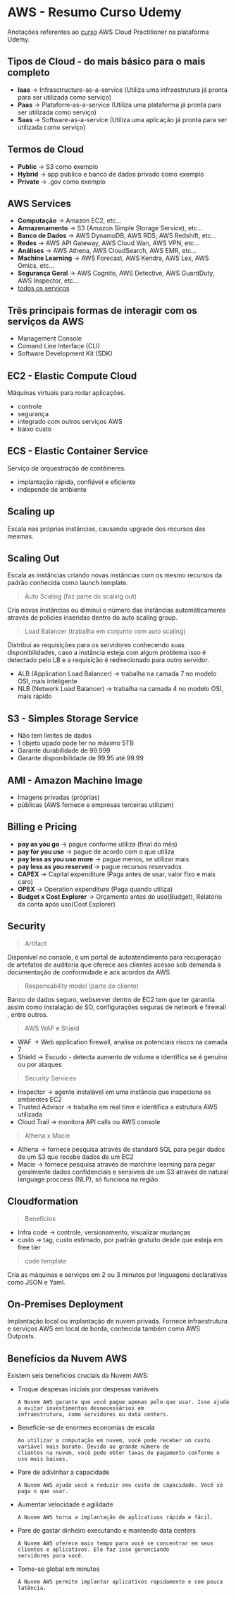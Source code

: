 # AWS - Resumo Curso Udemy

Anotações referentes ao [curso](https://www.udemy.com/share/1036jg3@Z5JLa7CoDlHRdpiau8rnb71cirlR2GLSuTbMMD1BdhcpWZPm1h-SnXREhuhUhoRy/) AWS Cloud Practitioner na plataforma Udemy.

## Tipos de Cloud - do mais básico para o mais completo

- **Iaas** -> Infrasctructure-as-a-service (Utiliza uma infraestrutura já pronta para ser utilizada como serviço)
- **Paas** -> Plataform-as-a-service (Utiliza uma plataforma já pronta para ser utilizada como serviço)
- **Saas** -> Software-as-a-service (Utiliza uma aplicação já pronta para ser utilizada como serviço)

## Termos de Cloud

- **Public** -> S3 como exemplo
- **Hybrid** -> app publico e banco de dados privado como exemplo
- **Private** -> .gov como exemplo

## AWS Services

- **Computação** -> Amazon EC2, etc...
- **Armazenamento** -> S3 (Amazon Simple Storage Service), etc...
- **Banco de Dados** -> AWS DynamoDB, AWS RDS, AWS Redshift, etc...
- **Redes** -> AWS API Gateway, AWS Cloud Wan, AWS VPN, etc...
- **Análises** -> AWS Athena, AWS CloudSearch, AWS EMR, etc...
- **Machine Learning** -> AWS Forecast, AWS Kendra, AWS Lex, AWS Omics, etc...
- **Segurança Geral** -> AWS Cognito, AWS Detective, AWS GuardDuty, AWS Inspector, etc...
- [todos os serviços](https://aws.amazon.com/pt/products/?aws-products-all.sort-by=item.additionalFields.productNameLowercase&aws-products-all.sort-order=asc&awsf.re%3AInvent=*all&awsf.Free%20Tier%20Type=*all&awsf.tech-category=*all)

## Três principais formas de interagir com os serviços da AWS

- Management Console
- Comand Line Interface (CLI)
- Software Development Kit (SDK)

## EC2 - Elastic Compute Cloud

Máquinas virtuais para rodar aplicações.

- controle
- segurança
- integrado com outros serviços AWS
- baixo custo

## ECS - Elastic Container Service

Serviço de orquestração de contêineres.

- implantação rápida, confiável e eficiente
- independe de ambiente

## Scaling up

Escala nas próprias instâncias, causando upgrade dos recursos das mesmas.

## Scaling Out

Escala as instâncias criando novas instâncias com os mesmo recursos da padrão conhecida como launch template.

> Auto Scaling (faz parte do scaling out)

Cria novas instâncias ou diminui o número das instâncias automáticamente através de policies inseridas dentro do auto scaling group.

> Load Balancer (trabalha em conjunto com auto scaling)

Distribui as requisições para os servidores conhecendo suas disponibilidades, caso a instância esteja com algum problema isso é detectado pelo LB e a requisição é redirecionado para outro servidor.

- ALB (Application Load Balancer) -> trabalha na camada 7 no modelo OSI, mais inteligente
- NLB (Network Load Balancer) -> trabalha na camada 4 no modelo OSI, mais rápido

## S3 - Simples Storage Service

- Não tem limites de dados
- 1 objeto upado pode ter no máximo 5TB
- Garante durabilidade de 99.999
- Garante disponibilidade de 99.95 até 99.99

## AMI - Amazon Machine Image

- Imagens privadas (próprias) 
- públicas (AWS fornece e empresas terceiras utilizam)

## Billing e Pricing

- **pay as you go** -> pague conforme utiliza (final do mês)
- **pay for you use** -> pague de acordo com o que utiliza
- **pay less as you use more** -> pague menos, se utilizar mais
- **pay less as you reserved** -> pague recursos reservados
- **CAPEX** -> Capital expenditure (Paga antes de usar, valor fixo e mais caro)
- **OPEX** -> Operation expenditure (Paga quando utiliza)
- **Budget x Cost Explorer** -> Orçamento antes do uso(Budget), Relatório da conta após uso(Cost Explorer)

## Security 

> Artifact

Disponível no console, é um portal de autoatendimento para recuperação de artefatos de auditoria que oferece aos clientes acesso sob demanda à documentação de conformidade e aos acordos da AWS.

> Responsability model (parte do cliente)

Banco de dados seguro, webserver dentro de EC2 tem que ter garantia assim como instalação de SO, configurações seguras de network e firewall , entre outros.

> AWS WAF e Shield

- WAF -> Web application firewall, analisa os potenciais riscos na camada 7
- Shield -> Escudo - detecta aumento de volume e identifica se é genuíno ou por ataques

> Security Services

- Inspector -> agente instalável em uma instância que inspeciona os ambientes EC2
- Trusted Advisor -> trabalha em real time e identifica a estrutura AWS utilizada
- Cloud Trail -> monitora API calls ou AWS console

> Athena x Macie

- Athena -> fornece pesquisa através de standard SQL para pegar dados de um S3 que recebe dados de um EC2
- Macie -> fornece pesquisa através de marchine learning para pegar geralmente dados confidenciais e sensíveis de um S3 através de natural language proccess (NLP), só funciona na região

## Cloudformation

> Beneficios

- Infra code -> controle, versionamento, visualizar mudanças
- custo -> tag, custo estimado, por padrão gratuito desde que esteja em free tier

> code template

Cria as máquinas e serviços em 2 ou 3 minutos por linguagens declarativas como JSON e Yaml.

## On-Premises Deployment

Implantação local ou implantação de nuvem privada. Fornece infraestrutura e serviços AWS em local de borda, conhecida também como AWS Outposts.

## Benefícios da Nuvem AWS

Existem seis benefícios cruciais da Nuvem AWS:

- Troque despesas iniciais por despesas variáveis

      A Nuvem AWS garante que você pague apenas pelo que usar. Isso ajuda a evitar investimentos desnecessários em
      infraestrutura, como servidores ou data centers.

- Beneficie-se de enormes economias de escala

      Ao utilizar a computação em nuvem, você pode receber um custo variável mais barato. Devido ao grande número de
      clientes na nuvem, você pode obter taxas de pagamento conforme o uso mais baixas.

- Pare de adivinhar a capacidade

      A Nuvem AWS ajuda você a reduzir seu custo de capacidade. Você só paga o que usar.

- Aumentar velocidade e agilidade

      A Nuvem AWS torna a implantação de aplicativos rápida e fácil.

- Pare de gastar dinheiro executando e mantendo data centers

      A Nuvem AWS oferece mais tempo para você se concentrar em seus clientes e aplicativos. Ele faz isso gerenciando
      servidores para você.

- Torne-se global em minutos

      A Nuvem AWS permite implantar aplicativos rapidamente e com pouca latência.
